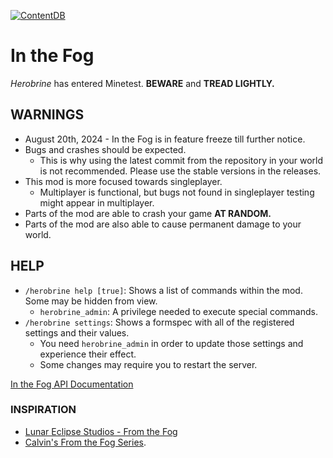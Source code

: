 [![ContentDB](https://content.minetest.net/packages/J05629/in_the_fog/shields/downloads/)](https://content.minetest.net/packages/J05629/in_the_fog/)

# In the Fog

*Herobrine* has entered Minetest. **BEWARE** and **TREAD LIGHTLY.**

## WARNINGS

- August 20th, 2024 - In the Fog is in feature freeze till further notice.
- Bugs and crashes should be expected.
  - This is why using the latest commit from the repository in your world is not recommended. Please use the stable versions in the releases.
- This mod is more focused towards singleplayer.
  - Multiplayer is functional, but bugs not found in singleplayer testing might appear in multiplayer.
- Parts of the mod are able to crash your game **AT RANDOM.**
- Parts of the mod are also able to cause permanent damage to your world.

## HELP

- `/herobrine help [true]`: Shows  a list of commands within the mod. Some may be hidden from view.
  - `herobrine_admin`: A privilege needed to execute special commands.
- `/herobrine settings`: Shows a formspec with all of the registered settings and their values.
  - You need `herobrine_admin` in order to update those settings and experience their effect.
  - Some changes may require you to restart the server.

[In the Fog API Documentation](https://github.com/Jo5629/jo5629-In_the_Fog/blob/main/DOCUMENTATION.md)

### INSPIRATION

- [Lunar Eclipse Studios - From the Fog](https://lunareclipse.studio/creations/from-the-fog)
- [Calvin's From the Fog Series](https://www.youtube.com/@Calvin9000).
